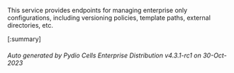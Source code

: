 






This service provides endpoints for managing enterprise only configurations, including versioning policies, template paths, external directories, etc.

[:summary]

###### Auto generated by Pydio Cells Enterprise Distribution v4.3.1-rc1 on 30-Oct-2023
